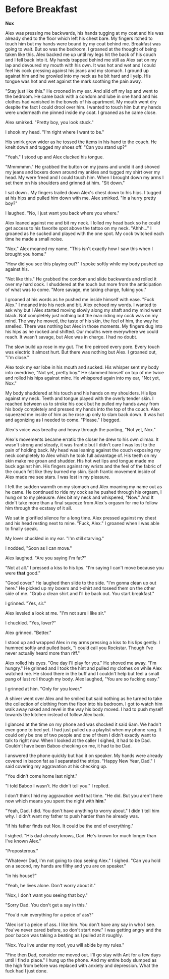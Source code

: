 # Before Breakfast

**Nox**

Alex was pressing me backwards, his hands tugging at my coat and his was already shed to the floor which left his chest bare.  My fingers itched to touch him but my hands were bound by my coat behind me.  Breakfast was going to wait.  But so was the bedroom.  I groaned at the thought of being taken like this.  Alex backed me up until my legs hit the back of his couch and I fell back into it.  My hands trapped behind me still as Alex sat on my lap and devoured my mouth with his own.  It was hot and wet and I could feel his cock pressing against his jeans and my stomach.  I ground up against him and he growled into my neck as he bit hard and I yelp.  His tongue was hot and wet against the mark soothing the pain away.

"Stay just like this."  He crooned in my ear.  And slid off my lap and went to the bedroom.  He came back with a condom and lube in one hand and his clothes had vanished in the bowels of his apartment.  My mouth went dry despite the fact I could drool over him.  I wanted to touch him but my hands were underneath me pinned inside my coat.  I groaned as he came close.

Alex smirked.  "Pretty boy, you look stuck."

I shook my head.  "I'm right where I want to be."

His smirk grew wider as he tossed the items in his hand to the couch.  He knelt down and tugged my shoes off.  "Can you stand up?"

"Yeah."  I stood up and Alex clucked his tongue.

"Mmmmmm."  He grabbed the button on my jeans and undid it and shoved my jeans and boxers down around my ankles and tugged my shirt over  my head.  My were freed and I could touch him.  When I brought down my arms I set them on his shoulders and grinned at him.  "Sit down."

I sat down .  My fingers trailed down Alex's chest down to his hips.  I tugged at his hips and pulled him down with me.  Alex smirked.  "In a hurry pretty boy?"

I laughed.  "No, I just want you back where you where."

Alex leaned against me and bit my neck.  I lolled my head back so he could get access to his favorite spot above the tattoo on my neck.  "Ahhh..." I groaned as he sucked and played with the one spot.  My cock twitched each time he made a small noise.

"Nox."  Alex moaned my name.  "This isn't exactly how I saw this when I brought you home."

"How did you see this playing out?"  I spoke softly while my body pushed up against his.

"Not like this."  He grabbed the condom and slide backwards and rolled it over my hard cock.  I shuddered at the touch but more from the anticipation of what was to come.  "More savage, me taking charge, fuking you."

I groaned at his words as he pushed me inside himself with ease.  "Fuck Alex."  I moaned into his neck and bit.  Alex echoed my words.  I wanted to ask why but I Alex started moving slowly along my shaft and my mind went black.  Not completely just nothing but the man riding my cock was on my mind.  The way he moved, the taste of his skin, the feel of him, the way he smelled.  There was nothing but Alex in those moments.  My fingers dug into his hips as he rocked and shifted. Our mouths were everywhere we could reach.  It wasn't savage, but Alex was in charge.  I had no doubt.

The slow build up rose in my gut.  The fire peirced every pore.  Every touch was electric it almost hurt.  But there was nothing but Alex.  I groaned out, "I'm close."

Alex took my ear lobe in his mouth and sucked.  His whisper sent my body into overdrive, "Not yet, pretty boy."  He slammed himself on top of me twice and rolled his hips against mine.  He whispered again into my ear, "Not yet, Nox."

My body shuddered at his touch and his hands on my shoulders.  His lips against my neck.  Teeth and tongue played with the overly tender skin.  I reached between us to stroke his cock but he pulled my hands away from his body completely and pressed my hands into the top of the couch.  Alex squeezed me inside of him as he rose up only to slam back down.  It was hot and agonizing as I needed to come.  "Please."  I begged.

Alex's voice was breathy and heavy through the panting, "Not yet, Nox."

Alex's movements became erratic the closer he drew to his own climax.  It wasn't strong and steady, it was frantic but I didn't care I was lost to the pain of holding back.  My head was leaning against the couch exposing my neck completely to Alex which he took full advantage of.  His teeth on my skin make me groan and shudder.  His hot wet lips and tongue made me buck against him.  His fingers against my wrists and the feel of the fabric of the couch felt like they burned my skin.  Each frantic movement inside of Alex made me see stars.  I was lost in my pleasure.

I felt the sudden warmth on my stomach and Alex moaning my name out as he came.  He continued to ride my cock as he pushed through his orgasm, I hung on to my pleausre.  Alex bit my neck and whispered, "Now."  And It didn't take more than a final squeeze from Alex's orgasm for me to follow him through the ecstasy of it all.

We sat in glorified silence for a long time.  Alex  pressed against my chest and his head resting next to mine.  "Fuck, Alex."  I groaned when I was able to finally speak.

My lover chuckled in my ear.  "I'm still starving."

I nodded, "Soon as I can move."

Alex laughed.  "Are you saying I'm fat?"

"Not at all."  I pressed a kiss to his lips.  "I'm saying I can't move because you were **that** good."

"Good cover."  He laughed then slide to the side.  "I'm gonna clean up out here."  He picked up my boxers and t-shirt and toseed them on the other side of me.  "Grab a clean shirt and I'll be back out.  You start breakfast."

I grinned.  "Yes, sir."

Alex leveled a look at me.  "I'm not sure I like sir."

I chuckled.  "Yes, lover?"

Alex grinned.  "Better."

I stood up and wrapped Alex in my arms pressing a kiss to his lips gently.  I hummed softly and pulled back, "I could call you Rockstar.  Though I've never actually heard more than riff."

Alex rolled his eyes.  "One day I'll play for you."  He shoved me away.  "I'm hungry."  He grinned and I took the hint and pulled my clothes on while Alex watched me.  He stood there in the buff and I couldn't help but feel a small pang of lust roll though my body.  Alex laughed, "You are so fucking easy."

I grinned at him.  "Only for you lover."

A shiver went over Alex and he smiled but said nothing as he turned to take the collection of clothing from the floor into his bedroom.  I got to watch him walk away naked and revel in the way his body moved.  I had to push myself towards the kitchen instead of follow Alex back.

I glanced at the time on my phone and was shocked it said 6am.  We hadn't even gone to bed yet.  I had just pulled up a playlist when my phone rang.  It could only be one of two people and one of them I didn't exactly want to talk to right now.  When I looked at the caller I sighed, it had to be Dad.  Couldn't have been Baboo checking on me, it had to be Dad.

I answered the phone quickly but had it on speaker.  My hands were already covered in bacon fat as I separated the strips.  "Happy New Year, Dad."  I said covering my aggravation at his checking up.

"You didn't come home last night."

"I told Baboo I wasn't.  He didn't tell you."  I replied.

I don't think I hid my aggravation well that time.  "He did.  But you aren't here now which means you spent the night with **him**."

"Yeah, Dad.  I did.  You don't have anything to worry about."  I didn't tell him why.  I didn't want my father to push harder than he already was.

"If his father finds out Nox.  It could be the end of everything."

I sighed.  "His dad already knows, Dad.  He's known for much longer than I've known Alex."

"Proposterous."

"Whatever Dad, I'm not going to stop seeing Alex."  I sighed.  "Can you hold on a second, my hands are filthy and you are on speaker."

"In his house?"

"Yeah, he lives alone.  Don't worry about it."

"Nox, I don't want you seeing that boy."

"Sorry Dad.  You don't get a say in this."

"You'd ruin everything for a peice of ass?"

"Alex isn't a peice of ass.  I like him. You don't have any say in who I see.  You've never cared before, so don't start now." I was getting angry and the poor bacon was taking a beating as I pulled at it roughly.

"Nox.  You live under my roof, you will abide by my rules."

"Fine then Dad, consider me moved out.  I'll go stay with Ant for a few days until I find a place."  I hung up the phone.  And my entire body slumped as the high from before was replaced with anxiety and depression.  What the fuck had I just done.